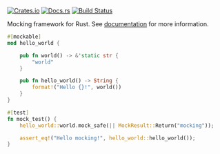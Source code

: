 [![Crates.io](https://img.shields.io/crates/d/rustc-serialize.svg)](https://crates.io/crates/mocktopus)
[![Docs.rs](https://docs.rs/mocktopus/badge.svg)](https://docs.rs/mocktopus)
[![Build Status](https://travis-ci.org/CodeSandwich/Mocktopus.svg?branch=master)](https://travis-ci.org/CodeSandwich/Mocktopus)

Mocking framework for Rust. See [documentation](https://docs.rs/mocktopus) for more information.

```rust
#[mockable]
mod hello_world {

    pub fn world() -> &'static str {
        "world"
    }

    pub fn hello_world() -> String {
        format!("Hello {}!", world())
    }
}

#[test]
fn mock_test() {
    hello_world::world.mock_safe(|| MockResult::Return("mocking"));

    assert_eq!("Hello mocking!", hello_world::hello_world());
}
```
